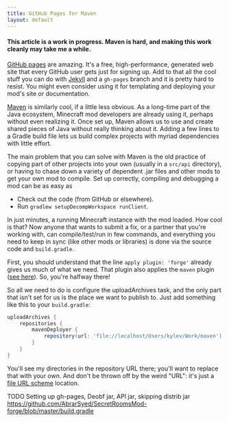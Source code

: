 ```yaml
---
title: GitHub Pages for Maven
layout: default
---
```


<h4 class="bg-danger">This article is a work in progress. Maven is
hard, and making this work cleanly may take me a while.</h4>

[GitHub pages](https://pages.github.com/) are amazing. It's a free,
high-performance, generated web site that every GitHub user gets just
for signing up. Add to that all the cool stuff you can do with
[Jekyll](http://jekyllrb.com/) and a `gh-pages` branch and it is
pretty hard to resist. You might even consider using it for templating
and deploying your mod's site or documentation.

[Maven](http://maven.apache.org) is similarly cool, if a little less
obvious. As a long-time part of the Java ecosystem, Minecraft mod
developers are already using it, perhaps without even realizing
it. Once set up, Maven allows us to use and create shared pieces of Java
without really thinking about it. Adding a few lines to a Gradle build
file lets us build complex projects with myriad dependencies with
little effort.

The main problem that you can solve with Maven is the old practice of
copying part of other projects into your own (usually in a `src/api`
directory), or having to chase down a variety of dependent .jar files
and other mods to get your own mod to compile. Set up correctly,
compiling and debugging a mod can be as easy as

- Check out the code (from GitHub or elsewhere).
- Run `gradlew setupDecompWorkspace runClient`.

In just minutes, a running Minecraft instance with the mod loaded.
How cool is that? Now anyone that wants to submit a fix, or a partner
that you're working with, can compile/test/run in few commands, and
everything you need to keep in sync (like other mods or libraries) is done
via the source code and `build.gradle`.

First, you should understand that the line `apply plugin: 'forge'`
already gives us much of what we need. That plugin also applies the
`maven` plugin
([see here](https://github.com/MinecraftForge/ForgeGradle/blob/master/src/main/java/net/minecraftforge/gradle/user/UserBasePlugin.java#L66)). So, you're halfway there!

So all we need to do is configure the uploadArchives task, and the
only part that isn't set for us is the place we want to publish to. Just
add something like this to your `build.gradle`:

```groovy
uploadArchives {
    repositories {
        mavenDeployer {
            repository(url: 'file://localhost/Users/kylev/Work/maven')
        }
    }
}
```

You'll see my directories in the repository URL there; you'll want to
replace that with your own. And don't be thrown off by the weird
"URL": it's just a
[file URL scheme](http://en.wikipedia.org/wiki/File_URI_scheme)
location.

TODO Setting up gh-pages, Deobf jar, API jar, skipping distrib jar
https://github.com/AbrarSyed/SecretRoomsMod-forge/blob/master/build.gradle
